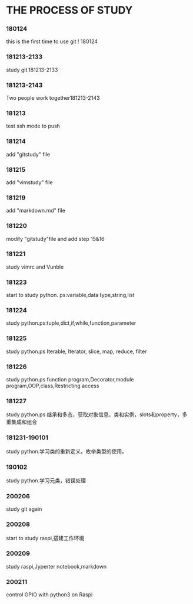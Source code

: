 # THE PROCESS OF STUDY
### 180124
this is the first time to use git ! 180124
### 181213-2133
study git.181213-2133
### 181213-2143
Two people work together181213-2143
### 181213
test ssh mode to push 
### 181214
add "gitstudy" file
### 181215
add "vimstudy" file
### 181219
add "markdown.md" file
### 181220
modify "gitstudy"file and add step 15&16
### 181221
study vimrc and Vunble
### 181223
start to study python. ps:variable,data type,string,list
### 181224
study python.ps:tuple,dict,if,while,function,parameter
### 181225
study python.ps Iterable, Iterator, slice, map, reduce, filter
### 181226
study python.ps function program,Decorator,module program,OOP,class,Restricting access
### 181227
study python.ps 继承和多态，获取对象信息，类和实例，slots和property，多重集成和组合
### 181231-190101
study python.学习类的重新定义。枚举类型的使用。
### 190102
study python.学习元类，错误处理
### 200206
study git again
### 200208
start to study raspi,搭建工作环境
### 200209
study raspi,Jyperter notebook,markdown
### 200211
control GPIO with python3 on Raspi 
